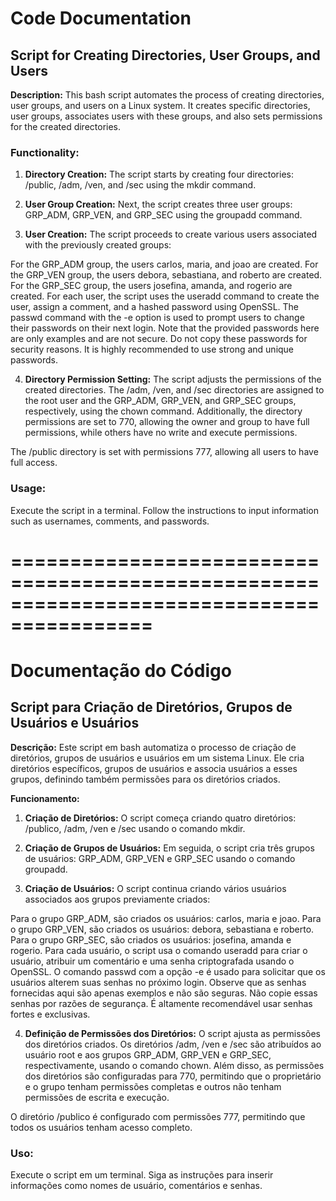 # Code Documentation
## Script for Creating Directories, User Groups, and Users

**Description:** This bash script automates the process of creating directories, user groups, and users on a Linux system. It creates specific directories, user groups, associates users with these groups, and also sets permissions for the created directories.

### Functionality:

1. **Directory Creation:**
The script starts by creating four directories: /public, /adm, /ven, and /sec using the mkdir command.

2. **User Group Creation:**
Next, the script creates three user groups: GRP_ADM, GRP_VEN, and GRP_SEC using the groupadd command.

3. **User Creation:**
The script proceeds to create various users associated with the previously created groups:

For the GRP_ADM group, the users carlos, maria, and joao are created.
For the GRP_VEN group, the users debora, sebastiana, and roberto are created.
For the GRP_SEC group, the users josefina, amanda, and rogerio are created.
For each user, the script uses the useradd command to create the user, assign a comment, and a hashed password using OpenSSL. The passwd command with the -e option is used to prompt users to change their passwords on their next login. Note that the provided passwords here are only examples and are not secure. Do not copy these passwords for security reasons. It is highly recommended to use strong and unique passwords.

4. **Directory Permission Setting:**
The script adjusts the permissions of the created directories. The /adm, /ven, and /sec directories are assigned to the root user and the GRP_ADM, GRP_VEN, and GRP_SEC groups, respectively, using the chown command. Additionally, the directory permissions are set to 770, allowing the owner and group to have full permissions, while others have no write and execute permissions.

The /public directory is set with permissions 777, allowing all users to have full access.

### Usage:

Execute the script in a terminal.
Follow the instructions to input information such as usernames, comments, and passwords.

# ==========================================================================================

# Documentação do Código

## Script para Criação de Diretórios, Grupos de Usuários e Usuários

**Descrição:** Este script em bash automatiza o processo de criação de diretórios, grupos de usuários e usuários em um sistema Linux. Ele cria diretórios específicos, grupos de usuários e associa usuários a esses grupos, definindo também permissões para os diretórios criados.

**Funcionamento:**

1. **Criação de Diretórios:**
O script começa criando quatro diretórios: /publico, /adm, /ven e /sec usando o comando mkdir.

2. **Criação de Grupos de Usuários:**
Em seguida, o script cria três grupos de usuários: GRP_ADM, GRP_VEN e GRP_SEC usando o comando groupadd.

3. **Criação de Usuários:**
O script continua criando vários usuários associados aos grupos previamente criados:

Para o grupo GRP_ADM, são criados os usuários: carlos, maria e joao.
Para o grupo GRP_VEN, são criados os usuários: debora, sebastiana e roberto.
Para o grupo GRP_SEC, são criados os usuários: josefina, amanda e rogerio.
Para cada usuário, o script usa o comando useradd para criar o usuário, atribuir um comentário e uma senha criptografada usando o OpenSSL. O comando passwd com a opção -e é usado para solicitar que os usuários alterem suas senhas no próximo login. Observe que as senhas fornecidas aqui são apenas exemplos e não são seguras. Não copie essas senhas por razões de segurança. É altamente recomendável usar senhas fortes e exclusivas.

4. **Definição de Permissões dos Diretórios:**
O script ajusta as permissões dos diretórios criados. Os diretórios /adm, /ven e /sec são atribuídos ao usuário root e aos grupos GRP_ADM, GRP_VEN e GRP_SEC, respectivamente, usando o comando chown. Além disso, as permissões dos diretórios são configuradas para 770, permitindo que o proprietário e o grupo tenham permissões completas e outros não tenham permissões de escrita e execução.

O diretório /publico é configurado com permissões 777, permitindo que todos os usuários tenham acesso completo.

### Uso:
Execute o script em um terminal.
Siga as instruções para inserir informações como nomes de usuário, comentários e senhas.
